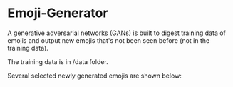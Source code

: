 # Emoji-Generator

A generative adversarial networks (GANs) is built to digest training data of emojis and output new emojis that's not been seen before (not in the training data).

The training data is in /data folder. 

Several selected newly generated emojis are shown below:
